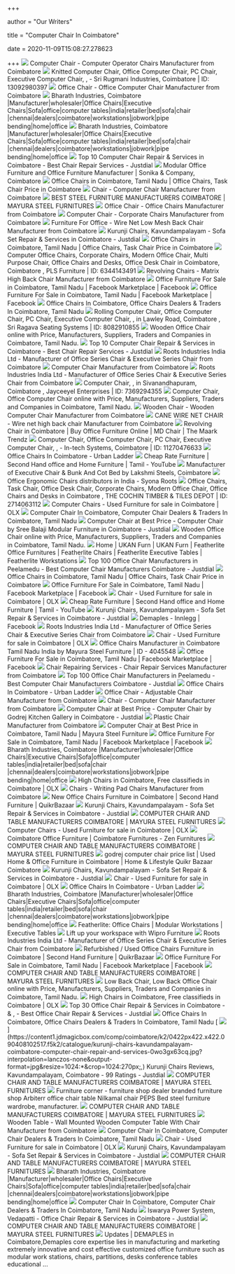 +++
        
author = "Our Writers"
        
title = "Computer Chair In Coimbatore"
        
date = 2020-11-09T15:08:27.278623
        
+++
[ ![](https://2.imimg.com/data2/UB/PR/MY-1006094/computer-operator-chairs-500x500.jpg)](https://2.imimg.com/data2/UB/PR/MY-1006094/computer-operator-chairs-500x500.jpg) Computer Chair - Computer Operator Chairs Manufacturer from Coimbatore
[ ![](https://4.imimg.com/data4/DD/MH/MY-4472804/knitted-computer-chair-500x500.jpg)](https://4.imimg.com/data4/DD/MH/MY-4472804/knitted-computer-chair-500x500.jpg) Knitted Computer Chair, Office Computer Chair, PC Chair, Executive Computer  Chair,   ,   - Sri Rugmani Industries,  Coimbatore | ID: 13092980397
[ ![](https://5.imimg.com/data5/JM/OG/MY-11927507/computer-chair-500x500.jpg)](https://5.imimg.com/data5/JM/OG/MY-11927507/computer-chair-500x500.jpg) Office Chair - Office Computer Chair Manufacturer from Coimbatore
[ ![](http://www.bharathindustries.com/wp-content/uploads/2011/05/slide4.jpg)](http://www.bharathindustries.com/wp-content/uploads/2011/05/slide4.jpg) Bharath Industries, Coimbatore |Manufacturer|wholesaler|Office Chairs|Executive  Chairs|Sofa|office|computer tables|india|retailer|bed|sofa|chair |chennai|dealers|coimbatore|workstations|jobwork|pipe bending|home|office
[ ![](http://www.bharathindustries.com/wp-content/uploads/2011/05/small4.jpg)](http://www.bharathindustries.com/wp-content/uploads/2011/05/small4.jpg) Bharath Industries, Coimbatore |Manufacturer|wholesaler|Office Chairs|Executive  Chairs|Sofa|office|computer tables|india|retailer|bed|sofa|chair |chennai|dealers|coimbatore|workstations|jobwork|pipe bending|home|office
[ ![](https://content.jdmagicbox.com/comp/coimbatore/d5/0422px422.x422.190430122743.e1d5/catalogue/csk-chair-service-care-no-1-seeranaickenpalayam-coimbatore-chair-repair-services-nzzz42oi1y.jpg?clr=)](https://content.jdmagicbox.com/comp/coimbatore/d5/0422px422.x422.190430122743.e1d5/catalogue/csk-chair-service-care-no-1-seeranaickenpalayam-coimbatore-chair-repair-services-nzzz42oi1y.jpg?clr=) Top 10 Computer Chair Repair & Services in Coimbatore - Best Chair Repair  Services - Justdial
[ ![](https://5.imimg.com/data5/JC/RU/MY-12056326/office-chair-250x250.jpg)](https://5.imimg.com/data5/JC/RU/MY-12056326/office-chair-250x250.jpg) Modular Office Furniture and Office Furniture Manufacturer | Sonika &  Company, Coimbatore
[ ![](https://3.imimg.com/data3/GK/RT/MY-2/office-chairs-500x500.jpg)](https://3.imimg.com/data3/GK/RT/MY-2/office-chairs-500x500.jpg) Office Chairs in Coimbatore, Tamil Nadu | Office Chairs, Task Chair Price  in Coimbatore
[ ![](https://5.imimg.com/data5/FM/CG/MY-3741277/computer-chair-500x500.png)](https://5.imimg.com/data5/FM/CG/MY-3741277/computer-chair-500x500.png) Chair - Computer Chair Manufacturer from Coimbatore
[ ![](http://mayurasteelfurniture.com/images/gallery/2.jpg)](http://mayurasteelfurniture.com/images/gallery/2.jpg) BEST STEEL FURNITURE MANUFACTURERS COIMBATORE | MAYURA STEEL FURNITURES
[ ![](https://3.imimg.com/data3/RG/DG/MY-12056326/img-20140620-wa0007-500x500.jpg)](https://3.imimg.com/data3/RG/DG/MY-12056326/img-20140620-wa0007-500x500.jpg) Office Chair - Office Chairs Manufacturer from Coimbatore
[ ![](https://5.imimg.com/data5/MK/QO/MY-2673544/corporate-chairs-500x500.jpg)](https://5.imimg.com/data5/MK/QO/MY-2673544/corporate-chairs-500x500.jpg) Computer Chair - Corporate Chairs Manufacturer from Coimbatore
[ ![](https://4.imimg.com/data4/DE/EJ/ANDROID-12056326/product-500x500.jpeg)](https://4.imimg.com/data4/DE/EJ/ANDROID-12056326/product-500x500.jpeg) Furniture For Office - Wire Net Low Mesh Back Chair Manufacturer from  Coimbatore
[ ![](https://content3.jdmagicbox.com/comp/coimbatore/k2/0422px422.x422.090408102517.f5k2/catalogue/kurunji-chairs-kavundampalayam-coimbatore-computer-chair-repair-and-services-0wo3gx63cq.jpg?clr=523314)](https://content3.jdmagicbox.com/comp/coimbatore/k2/0422px422.x422.090408102517.f5k2/catalogue/kurunji-chairs-kavundampalayam-coimbatore-computer-chair-repair-and-services-0wo3gx63cq.jpg?clr=523314) Kurunji Chairs, Kavundampalayam - Sofa Set Repair & Services in Coimbatore  - Justdial
[ ![](https://5.imimg.com/data5/AE/UQ/EL/SELLER-2732132/ls-28-250x250.jpg)](https://5.imimg.com/data5/AE/UQ/EL/SELLER-2732132/ls-28-250x250.jpg) Office Chairs in Coimbatore, Tamil Nadu | Office Chairs, Task Chair Price  in Coimbatore
[ ![](https://3.imimg.com/data3/CI/EU/MY-9331135/computer-chairs-500x500.png)](https://3.imimg.com/data3/CI/EU/MY-9331135/computer-chairs-500x500.png) Computer Office Chairs, Corporate Chairs, Modern Office Chair, Multi  Purpose Chair, Office Chairs and Desks, Office Desk Chair in Coimbatore,  Coimbatore , PLS Furniture | ID: 6344143491
[ ![](https://5.imimg.com/data5/VB/UY/MY-12056326/revolving-chairs-500x500.jpg)](https://5.imimg.com/data5/VB/UY/MY-12056326/revolving-chairs-500x500.jpg) Revolving Chairs - Matrix High Back Chair Manufacturer from Coimbatore
[ ![](https://lookaside.fbsbx.com/lookaside/crawler/media/?media_id=3719010394799017)](https://lookaside.fbsbx.com/lookaside/crawler/media/?media_id=3719010394799017) Office Furniture For Sale in Coimbatore, Tamil Nadu | Facebook Marketplace  | Facebook
[ ![](https://lookaside.fbsbx.com/lookaside/crawler/media/?media_id=928532237671414)](https://lookaside.fbsbx.com/lookaside/crawler/media/?media_id=928532237671414) Office Furniture For Sale in Coimbatore, Tamil Nadu | Facebook Marketplace  | Facebook
[ ![](https://cpimg.tistatic.com/05393240/b/6/extra-05393240.jpg)](https://cpimg.tistatic.com/05393240/b/6/extra-05393240.jpg) Office Chairs In Coimbatore, Office Chairs Dealers & Traders In Coimbatore,  Tamil Nadu
[ ![](https://3.imimg.com/data3/OP/CF/MY-5310753/srss-250x250.png)](https://3.imimg.com/data3/OP/CF/MY-5310753/srss-250x250.png) Rolling Computer Chair, Office Computer Chair, PC Chair, Executive Computer  Chair,   ,   in Lawley Road, Coimbatore , Sri  Ragava Seating Systems | ID: 8082910855
[ ![](https://5.imimg.com/data5/RH/LL/MY-13911109/vintage-wooden-office-chair-250x250.jpg)](https://5.imimg.com/data5/RH/LL/MY-13911109/vintage-wooden-office-chair-250x250.jpg) Wooden Office Chair online with Price, Manufacturers, Suppliers, Traders  and Companies in Coimbatore, Tamil Nadu.
[ ![](https://content.jdmagicbox.com/comp/coimbatore/h5/0422px422.x422.190211171448.k9h5/catalogue/csc-chair-service-care-telungapalayam-coimbatore-computer-chair-repair-and-services-1k6sgmqkpb.jpg?clr=)](https://content.jdmagicbox.com/comp/coimbatore/h5/0422px422.x422.190211171448.k9h5/catalogue/csc-chair-service-care-telungapalayam-coimbatore-computer-chair-repair-and-services-1k6sgmqkpb.jpg?clr=) Top 10 Computer Chair Repair & Services in Coimbatore - Best Chair Repair  Services - Justdial
[ ![](https://5.imimg.com/data5/YZ/DQ/DW/SELLER-83772973/office-venus-prime-plus-chair-250x250.jpg)](https://5.imimg.com/data5/YZ/DQ/DW/SELLER-83772973/office-venus-prime-plus-chair-250x250.jpg) Roots Industries India Ltd - Manufacturer of Office Series Chair &  Executive Series Chair from Coimbatore
[ ![](https://5.imimg.com/data5/QK/NR/UL/SELLER-3928556/computer-chair-500x500.jpg)](https://5.imimg.com/data5/QK/NR/UL/SELLER-3928556/computer-chair-500x500.jpg) Computer Chair Manufacturer from Coimbatore
[ ![](https://5.imimg.com/data5/AO/ED/FI/SELLER-83772973/office-venus-excel-chair-500x500.jpg)](https://5.imimg.com/data5/AO/ED/FI/SELLER-83772973/office-venus-excel-chair-500x500.jpg) Roots Industries India Ltd - Manufacturer of Office Series Chair &  Executive Series Chair from Coimbatore
[ ![](https://3.imimg.com/data3/SX/HP/MY-2673544/qw-5527h-500x500.jpg)](https://3.imimg.com/data3/SX/HP/MY-2673544/qw-5527h-500x500.jpg) Computer Chair,   ,   in Sivanandhapuram,  Coimbatore , Jayceeyel Enterprises | ID: 7369294355
[ ![](https://3.imimg.com/data3/TB/JI/GLADMIN-25743/computer-chair-500x500.jpg)](https://3.imimg.com/data3/TB/JI/GLADMIN-25743/computer-chair-500x500.jpg) Computer Chair, Office Computer Chair online with Price, Manufacturers,  Suppliers, Traders and Companies in Coimbatore, Tamil Nadu.
[ ![](https://5.imimg.com/data5/UK/WM/MY-8718965/wooden-computer-chair-500x500.jpg)](https://5.imimg.com/data5/UK/WM/MY-8718965/wooden-computer-chair-500x500.jpg) Wooden Chair - Wooden Computer Chair Manufacturer from Coimbatore
[ ![](https://5.imimg.com/data5/UO/QL/DP/ANDROID-12056326/product-jpeg-250x250.jpg)](https://5.imimg.com/data5/UO/QL/DP/ANDROID-12056326/product-jpeg-250x250.jpg) CANE WIRE NET CHAIR - Wire net high back chair Manufacturer from Coimbatore
[ ![](https://www.themaark.com/image/cache/catalog/classic-black-MD-chair/25-1000x1000.jpg)](https://www.themaark.com/image/cache/catalog/classic-black-MD-chair/25-1000x1000.jpg) Revolving Chair in Coimbatore | Buy Office Furniture Online | MD Chair |  The Maark Trendz
[ ![](https://4.imimg.com/data4/BW/FR/MY-25368719/03-500x500.png)](https://4.imimg.com/data4/BW/FR/MY-25368719/03-500x500.png) Computer Chair, Office Computer Chair, PC Chair, Executive Computer Chair,    ,   - In-tech Systems, Coimbatore | ID:  11270476633
[ ![](https://www.ulcdn.net/images/products/67787/product/Ray_Study_Chair_Black_00_replace_LP.jpg?1571327625)](https://www.ulcdn.net/images/products/67787/product/Ray_Study_Chair_Black_00_replace_LP.jpg?1571327625) Office Chairs In Coimbatore - Urban Ladder
[ ![](https://i.ytimg.com/vi/haFbOiuvUcc/mqdefault.jpg)](https://i.ytimg.com/vi/haFbOiuvUcc/mqdefault.jpg) Cheap Rate Furniture | Second Hand office and Home Furniture | Tamil -  YouTube
[ ![](https://5.imimg.com/data5/RL/VB/MY-2732132/revolving-executive-chair-500x500.jpg)](https://5.imimg.com/data5/RL/VB/MY-2732132/revolving-executive-chair-500x500.jpg) Manufacturer of Executive Chair & Bunk And Cot Bed by Lakshmi Steels,  Coimbatore
[ ![](https://www.syonaroots.com/images/products-desc/office/mars-lite/04.png)](https://www.syonaroots.com/images/products-desc/office/mars-lite/04.png) Office Ergonomic Chairs distributors in India - Syona Roots
[ ![](https://2.imimg.com/data2/OI/TD/MY-3499103/office-chair-250x250.jpg)](https://2.imimg.com/data2/OI/TD/MY-3499103/office-chair-250x250.jpg) Office Chairs, Task Chair, Office Desk Chair, Corporate Chairs, Modern Office  Chair, Office Chairs and Desks in Coimbatore , THE COCHIN TIMBER & TILES  DEPOT | ID: 2714063112
[ ![](https://apollo-singapore.akamaized.net/v1/files/fwyt3gmkubd8-IN/image;s=272x0)](https://apollo-singapore.akamaized.net/v1/files/fwyt3gmkubd8-IN/image;s=272x0) Computer Chairs - Used Furniture for sale in Coimbatore | OLX
[ ![](https://tiimg.tistatic.com/fp/1/995/computer-operator-chairs-844.jpg)](https://tiimg.tistatic.com/fp/1/995/computer-operator-chairs-844.jpg) Computer Chair In Coimbatore, Computer Chair Dealers & Traders In Coimbatore,  Tamil Nadu
[ ![](https://images.jdmagicbox.com/quickquotes/images_main/computer-chair-330906733-vc8oj.jpeg)](https://images.jdmagicbox.com/quickquotes/images_main/computer-chair-330906733-vc8oj.jpeg) Computer Chair at Best Price - Computer Chair by Sree Balaji Modular  Furniture in Coimbatore - Justdial
[ ![](https://5.imimg.com/data5/CG/CJ/MY-40949207/office-chair-250x250.jpg)](https://5.imimg.com/data5/CG/CJ/MY-40949207/office-chair-250x250.jpg) Wooden Office Chair online with Price, Manufacturers, Suppliers, Traders  and Companies in Coimbatore, Tamil Nadu.
[ ![](https://ukanfurn.com/wp-content/uploads/2016/01/chairs-img-1.jpg)](https://ukanfurn.com/wp-content/uploads/2016/01/chairs-img-1.jpg) Home | UKAN Furn | UKAN Furn | Featherlite Office Furnitures | Featherlite  Chairs | Featherlite Executive Tables | Featherlite Workstations
[ ![](https://content.jdmagicbox.com/comp/coimbatore/g7/0422px422.x422.130907154218.d2g7/catalogue/quality-furniture-somayampalayam-coimbatore-chair-manufacturers-sdbrz.jpg?clr=)](https://content.jdmagicbox.com/comp/coimbatore/g7/0422px422.x422.130907154218.d2g7/catalogue/quality-furniture-somayampalayam-coimbatore-chair-manufacturers-sdbrz.jpg?clr=) Top 100 Office Chair Manufacturers in Peelamedu - Best Computer Chair  Manufacturers Coimbatore - Justdial
[ ![](https://5.imimg.com/data5/UD/FS/GC/SELLER-605671/low-back-office-chair-250x250.jpg)](https://5.imimg.com/data5/UD/FS/GC/SELLER-605671/low-back-office-chair-250x250.jpg) Office Chairs in Coimbatore, Tamil Nadu | Office Chairs, Task Chair Price  in Coimbatore
[ ![](https://lookaside.fbsbx.com/lookaside/crawler/media/?media_id=3705055979547048)](https://lookaside.fbsbx.com/lookaside/crawler/media/?media_id=3705055979547048) Office Furniture For Sale in Coimbatore, Tamil Nadu | Facebook Marketplace  | Facebook
[ ![](https://apollo-singapore.akamaized.net/v1/files/aa6awfkl8etp3-IN/image;s=272x0)](https://apollo-singapore.akamaized.net/v1/files/aa6awfkl8etp3-IN/image;s=272x0) Chair - Used Furniture for sale in Coimbatore | OLX
[ ![](https://i.ytimg.com/vi/haFbOiuvUcc/hqdefault.jpg)](https://i.ytimg.com/vi/haFbOiuvUcc/hqdefault.jpg) Cheap Rate Furniture | Second Hand office and Home Furniture | Tamil -  YouTube
[ ![](https://content3.jdmagicbox.com/comp/coimbatore/k2/0422px422.x422.090408102517.f5k2/catalogue/kurunji-chairs-kavundampalayam-coimbatore-computer-chair-repair-and-services-jb1h489r41-250.jpg)](https://content3.jdmagicbox.com/comp/coimbatore/k2/0422px422.x422.090408102517.f5k2/catalogue/kurunji-chairs-kavundampalayam-coimbatore-computer-chair-repair-and-services-jb1h489r41-250.jpg) Kurunji Chairs, Kavundampalayam - Sofa Set Repair & Services in Coimbatore  - Justdial
[ ![](https://lookaside.fbsbx.com/lookaside/crawler/media/?media_id=984585291971366)](https://lookaside.fbsbx.com/lookaside/crawler/media/?media_id=984585291971366) Demaples - Innlegg | Facebook
[ ![](https://5.imimg.com/data5/FV/FH/WG/SELLER-83772973/executive-duorest-alpha-chair-250x250.jpg)](https://5.imimg.com/data5/FV/FH/WG/SELLER-83772973/executive-duorest-alpha-chair-250x250.jpg) Roots Industries India Ltd - Manufacturer of Office Series Chair &  Executive Series Chair from Coimbatore
[ ![](https://apollo-singapore.akamaized.net/v1/files/p1jq4pi60mxa1-IN/image;s=272x0)](https://apollo-singapore.akamaized.net/v1/files/p1jq4pi60mxa1-IN/image;s=272x0) Chair - Used Furniture for sale in Coimbatore | OLX
[ ![](https://img1.exportersindia.com/product_images/bc-full/2018/7/5747510/office-chairs-1530512807-4045548.jpeg)](https://img1.exportersindia.com/product_images/bc-full/2018/7/5747510/office-chairs-1530512807-4045548.jpeg) Office Chairs Manufacturer in Coimbatore Tamil Nadu India by Mayura Steel  Furniture | ID - 4045548
[ ![](https://lookaside.fbsbx.com/lookaside/crawler/media/?media_id=818032542360216)](https://lookaside.fbsbx.com/lookaside/crawler/media/?media_id=818032542360216) Office Furniture For Sale in Coimbatore, Tamil Nadu | Facebook Marketplace  | Facebook
[ ![](https://5.imimg.com/data5/WW/OW/MY-12056326/chair-repair-services-250x250.jpg)](https://5.imimg.com/data5/WW/OW/MY-12056326/chair-repair-services-250x250.jpg) Chair Repairing Services - Chair Repair Services Manufacturer from  Coimbatore
[ ![](https://content.jdmagicbox.com/comp/coimbatore/j5/0422px422.x422.150122170020.l7j5/catalogue/sonika-and-company-marakkadai-coimbatore-modular-office-furniture-manufacturers-ioxw48.jpg?clr=)](https://content.jdmagicbox.com/comp/coimbatore/j5/0422px422.x422.150122170020.l7j5/catalogue/sonika-and-company-marakkadai-coimbatore-modular-office-furniture-manufacturers-ioxw48.jpg?clr=) Top 100 Office Chair Manufacturers in Peelamedu - Best Computer Chair  Manufacturers Coimbatore - Justdial
[ ![](https://www.ulcdn.net/images/products/299049/product/Galen_Study_Chair_LP.jpg?1596880971)](https://www.ulcdn.net/images/products/299049/product/Galen_Study_Chair_LP.jpg?1596880971) Office Chairs In Coimbatore - Urban Ladder
[ ![](https://3.imimg.com/data3/GW/TE/MY-3928556/adjustable-chair-500x500.jpg)](https://3.imimg.com/data3/GW/TE/MY-3928556/adjustable-chair-500x500.jpg) Office Chair - Adjustable Chair Manufacturer from Coimbatore
[ ![](https://5.imimg.com/data5/VM/SM/MY-3741277/executive-chairs-500x500.jpg)](https://5.imimg.com/data5/VM/SM/MY-3741277/executive-chairs-500x500.jpg) Chair - Computer Chair Manufacturer from Coimbatore
[ ![](https://images.jdmagicbox.com/quickquotes/images_main/Computer-Chair-312516598-qxafl.jpg)](https://images.jdmagicbox.com/quickquotes/images_main/Computer-Chair-312516598-qxafl.jpg) Computer Chair at Best Price - Computer Chair by Godrej Kitchen Gallery in  Coimbatore - Justdial
[ ![](https://3.imimg.com/data3/LS/HQ/MY-3928556/plastic-chair-250x250.jpg)](https://3.imimg.com/data3/LS/HQ/MY-3928556/plastic-chair-250x250.jpg) Plastic Chair Manufacturer from Coimbatore
[ ![](https://tiimg.tistatic.com/fp/1/004/111/computer-chair-223.jpg)](https://tiimg.tistatic.com/fp/1/004/111/computer-chair-223.jpg) Computer Chair at Best Price in Coimbatore, Tamil Nadu | Mayura Steel  Furniture
[ ![](https://lookaside.fbsbx.com/lookaside/crawler/media/?media_id=818048095691994)](https://lookaside.fbsbx.com/lookaside/crawler/media/?media_id=818048095691994) Office Furniture For Sale in Coimbatore, Tamil Nadu | Facebook Marketplace  | Facebook
[ ![](http://www.bharathindustries.com/wp-content/uploads/2011/05/slide5.jpg)](http://www.bharathindustries.com/wp-content/uploads/2011/05/slide5.jpg) Bharath Industries, Coimbatore |Manufacturer|wholesaler|Office Chairs|Executive  Chairs|Sofa|office|computer tables|india|retailer|bed|sofa|chair |chennai|dealers|coimbatore|workstations|jobwork|pipe bending|home|office
[ ![](https://apollo-singapore.akamaized.net/v1/files/cda1bubajw8w1-IN/image;s=272x0)](https://apollo-singapore.akamaized.net/v1/files/cda1bubajw8w1-IN/image;s=272x0) High Chairs in Coimbatore, Free classifieds in Coimbatore | OLX
[ ![](https://5.imimg.com/data5/CW/KH/MY-12056326/writing-pad-chairs-500x500.jpg)](https://5.imimg.com/data5/CW/KH/MY-12056326/writing-pad-chairs-500x500.jpg) Chairs - Writing Pad Chairs Manufacturer from Coimbatore
[ ![](https://teja8.kuikr.com/i4/20201006/Office-Chair-or-Computer-Chair---New-one-VB201705171774173-ak_LWBP770173137-1601992861.jpeg)](https://teja8.kuikr.com/i4/20201006/Office-Chair-or-Computer-Chair---New-one-VB201705171774173-ak_LWBP770173137-1601992861.jpeg) New Office Chairs Furniture in Coimbatore | Second Hand Furniture |  QuikrBazaar
[ ![](https://content3.jdmagicbox.com/comp/coimbatore/k2/0422px422.x422.090408102517.f5k2/catalogue/kurunji-chairs-kavundampalayam-coimbatore-computer-chair-repair-and-services-m9a4g6k2dq-250.jpg)](https://content3.jdmagicbox.com/comp/coimbatore/k2/0422px422.x422.090408102517.f5k2/catalogue/kurunji-chairs-kavundampalayam-coimbatore-computer-chair-repair-and-services-m9a4g6k2dq-250.jpg) Kurunji Chairs, Kavundampalayam - Sofa Set Repair & Services in Coimbatore  - Justdial
[ ![](http://mayurasteelfurniture.com/images/computerchairs/1.jpg)](http://mayurasteelfurniture.com/images/computerchairs/1.jpg) COMPUTER CHAIR AND TABLE MANUFACTURERS COIMBATORE | MAYURA STEEL FURNITURES
[ ![](https://apollo-singapore.akamaized.net/v1/files/hphy8sed71p81-IN/image;s=272x0)](https://apollo-singapore.akamaized.net/v1/files/hphy8sed71p81-IN/image;s=272x0) Computer Chairs - Used Furniture for sale in Coimbatore | OLX
[ ![](http://zenfurniture.in/data/uploads/furniture-6.jpg)](http://zenfurniture.in/data/uploads/furniture-6.jpg) Coimbatore Office Furniture | Coimbatore Furnitures - Zen Furnitures
[ ![](http://mayurasteelfurniture.com/images/computerchairs/26.jpg)](http://mayurasteelfurniture.com/images/computerchairs/26.jpg) COMPUTER CHAIR AND TABLE MANUFACTURERS COIMBATORE | MAYURA STEEL FURNITURES
[ ![](https://teja8.kuikr.com/i5/20200701/Zero-Gravity-Foldable-Reclyning-Lounge-Portable-Chair-VB201705171774173-ak_LWBP931827424-1593623203.jpeg)](https://teja8.kuikr.com/i5/20200701/Zero-Gravity-Foldable-Reclyning-Lounge-Portable-Chair-VB201705171774173-ak_LWBP931827424-1593623203.jpeg) godrej computer chair price list | Used Home & Office Furniture in  Coimbatore | Home & Lifestyle Quikr Bazaar Coimbatore
[ ![](https://content3.jdmagicbox.com/comp/coimbatore/k2/0422px422.x422.090408102517.f5k2/catalogue/kurunji-chairs-kavundampalayam-coimbatore-computer-chair-repair-and-services-m9a4g6k2dq.jpg)](https://content3.jdmagicbox.com/comp/coimbatore/k2/0422px422.x422.090408102517.f5k2/catalogue/kurunji-chairs-kavundampalayam-coimbatore-computer-chair-repair-and-services-m9a4g6k2dq.jpg) Kurunji Chairs, Kavundampalayam - Sofa Set Repair & Services in Coimbatore  - Justdial
[ ![](https://apollo-singapore.akamaized.net/v1/files/yev0fu4fx98j2-IN/image;s=272x0)](https://apollo-singapore.akamaized.net/v1/files/yev0fu4fx98j2-IN/image;s=272x0) Chair - Used Furniture for sale in Coimbatore | OLX
[ ![](https://www.ulcdn.net/images/products/240709/product/MikaRed_replace_LP.jpg?1571327520)](https://www.ulcdn.net/images/products/240709/product/MikaRed_replace_LP.jpg?1571327520) Office Chairs In Coimbatore - Urban Ladder
[ ![](http://www.bharathindustries.com/wp-content/uploads/2011/05/slide3.jpg)](http://www.bharathindustries.com/wp-content/uploads/2011/05/slide3.jpg) Bharath Industries, Coimbatore |Manufacturer|wholesaler|Office Chairs|Executive  Chairs|Sofa|office|computer tables|india|retailer|bed|sofa|chair |chennai|dealers|coimbatore|workstations|jobwork|pipe bending|home|office
[ ![](https://www.featherlitefurniture.com/sliders/page1icon1.png)](https://www.featherlitefurniture.com/sliders/page1icon1.png) Featherlite: Office Chairs | Modular Workstations | Executive Tables
[ ![](https://www.wiprofurniture.in/sites/default/files/2020-06/WFH_FeaturedProduct3.png)](https://www.wiprofurniture.in/sites/default/files/2020-06/WFH_FeaturedProduct3.png) Lift up your workspace with Wipro Furniture
[ ![](https://5.imimg.com/data5/CF/PZ/LF/SELLER-83772973/study-venus-wp1-chair-500x500.jpg)](https://5.imimg.com/data5/CF/PZ/LF/SELLER-83772973/study-venus-wp1-chair-500x500.jpg) Roots Industries India Ltd - Manufacturer of Office Series Chair &  Executive Series Chair from Coimbatore
[ ![](https://teja8.kuikr.com/i6/20201012/Executive-wooden-office-chair-VB201705171774173-ak_LWBP891593522-1602526438.jpeg)](https://teja8.kuikr.com/i6/20201012/Executive-wooden-office-chair-VB201705171774173-ak_LWBP891593522-1602526438.jpeg) Refurbished / Used Office Chairs Furniture in Coimbatore | Second Hand  Furniture | QuikrBazaar
[ ![](https://lookaside.fbsbx.com/lookaside/crawler/media/?media_id=3696309177088395)](https://lookaside.fbsbx.com/lookaside/crawler/media/?media_id=3696309177088395) Office Furniture For Sale in Coimbatore, Tamil Nadu | Facebook Marketplace  | Facebook
[ ![](http://mayurasteelfurniture.com/images/computerchairs/28.jpg)](http://mayurasteelfurniture.com/images/computerchairs/28.jpg) COMPUTER CHAIR AND TABLE MANUFACTURERS COIMBATORE | MAYURA STEEL FURNITURES
[ ![](https://5.imimg.com/data5/LA/HF/CV/ANDROID-12056326/product-jpeg-250x250.jpg)](https://5.imimg.com/data5/LA/HF/CV/ANDROID-12056326/product-jpeg-250x250.jpg) Low Back Chair, Low Back Office Chair online with Price, Manufacturers,  Suppliers, Traders and Companies in Coimbatore, Tamil Nadu.
[ ![](https://apollo-singapore.akamaized.net/v1/files/n3xa8n4ukdp81-IN/image;s=272x0)](https://apollo-singapore.akamaized.net/v1/files/n3xa8n4ukdp81-IN/image;s=272x0) High Chairs in Coimbatore, Free classifieds in Coimbatore | OLX
[ ![](https://content.jdmagicbox.com/comp/coimbatore/x2/0422px422.x422.200725142847.q6x2/catalogue/sastika-chairs-and-services-coimbatore-sgqkjzbidg.jpg)](https://content.jdmagicbox.com/comp/coimbatore/x2/0422px422.x422.200725142847.q6x2/catalogue/sastika-chairs-and-services-coimbatore-sgqkjzbidg.jpg) Top 30 Office Chair Repair & Services in Coimbatore -    &  ,  - Best Office Chair Repair & Services - Justdial
[ ![](https://cpimg.tistatic.com/06418364/b/4/High-Back-Head-Rest-Model-Chair.jpg)](https://cpimg.tistatic.com/06418364/b/4/High-Back-Head-Rest-Model-Chair.jpg) Office Chairs In Coimbatore, Office Chairs Dealers & Traders In Coimbatore,  Tamil Nadu
[ ![](https://content1.jdmagicbox.com/comp/coimbatore/k2/0422px422.x422.090408102517.f5k2/catalogue/kurunji-chairs-kavundampalayam-coimbatore-computer-chair-repair-and-services-0wo3gx63cq.jpg?interpolation=lanczos-none&output-format=jpg&resize=1024:*&crop=1024:270px;*,*)](https://content1.jdmagicbox.com/comp/coimbatore/k2/0422px422.x422.090408102517.f5k2/catalogue/kurunji-chairs-kavundampalayam-coimbatore-computer-chair-repair-and-services-0wo3gx63cq.jpg?interpolation=lanczos-none&output-format=jpg&resize=1024:*&crop=1024:270px;*,*) Kurunji Chairs Reviews, Kavundampalayam, Coimbatore - 99 Ratings - Justdial
[ ![](http://mayurasteelfurniture.com/images/computerchairs/13.jpg)](http://mayurasteelfurniture.com/images/computerchairs/13.jpg) COMPUTER CHAIR AND TABLE MANUFACTURERS COIMBATORE | MAYURA STEEL FURNITURES
[ ![](https://lh3.googleusercontent.com/yFtvJAZpFXf3maddJY-mK31bTCTOchS7y-CWN7ORpMBWxEY9XViwA7xiVorogQFgI6adZu343J-lNZzY=w1080-h608-p-no-v0)](https://lh3.googleusercontent.com/yFtvJAZpFXf3maddJY-mK31bTCTOchS7y-CWN7ORpMBWxEY9XViwA7xiVorogQFgI6adZu343J-lNZzY=w1080-h608-p-no-v0) Furniture corner - furniture shop dealer branded furniture shop Arbiterr office  chair table Nilkamal chair PEPS Bed steel furniture wardrobe, manufacturer.
[ ![](http://mayurasteelfurniture.com/images/computerchairs/54.jpg)](http://mayurasteelfurniture.com/images/computerchairs/54.jpg) COMPUTER CHAIR AND TABLE MANUFACTURERS COIMBATORE | MAYURA STEEL FURNITURES
[ ![](https://5.imimg.com/data5/NY/BI/WZ/SELLER-34074408/wall-mounted-wooden-computer-table-with-chair-500x500.jpg)](https://5.imimg.com/data5/NY/BI/WZ/SELLER-34074408/wall-mounted-wooden-computer-table-with-chair-500x500.jpg) Wooden Table - Wall Mounted Wooden Computer Table With Chair Manufacturer  from Coimbatore
[ ![](https://tiimg.tistatic.com/fp/1/001/563/computer-executive-chairs-018.jpg?tr=n-w200)](https://tiimg.tistatic.com/fp/1/001/563/computer-executive-chairs-018.jpg?tr=n-w200) Computer Chair In Coimbatore, Computer Chair Dealers & Traders In Coimbatore,  Tamil Nadu
[ ![](https://apollo-singapore.akamaized.net/v1/files/fgv64k62917u1-IN/image;s=272x0)](https://apollo-singapore.akamaized.net/v1/files/fgv64k62917u1-IN/image;s=272x0) Chair - Used Furniture for sale in Coimbatore | OLX
[ ![](https://content3.jdmagicbox.com/comp/coimbatore/k2/0422px422.x422.090408102517.f5k2/catalogue/kurunji-chairs-kavundampalayam-coimbatore-computer-chair-repair-and-services-vc45kaucuq-250.jpg)](https://content3.jdmagicbox.com/comp/coimbatore/k2/0422px422.x422.090408102517.f5k2/catalogue/kurunji-chairs-kavundampalayam-coimbatore-computer-chair-repair-and-services-vc45kaucuq-250.jpg) Kurunji Chairs, Kavundampalayam - Sofa Set Repair & Services in Coimbatore  - Justdial
[ ![](http://mayurasteelfurniture.com/images/computerchairs/27.jpg)](http://mayurasteelfurniture.com/images/computerchairs/27.jpg) COMPUTER CHAIR AND TABLE MANUFACTURERS COIMBATORE | MAYURA STEEL FURNITURES
[ ![](http://www.bharathindustries.com/wp-content/uploads/2011/05/small1.jpg)](http://www.bharathindustries.com/wp-content/uploads/2011/05/small1.jpg) Bharath Industries, Coimbatore |Manufacturer|wholesaler|Office Chairs|Executive  Chairs|Sofa|office|computer tables|india|retailer|bed|sofa|chair |chennai|dealers|coimbatore|workstations|jobwork|pipe bending|home|office
[ ![](https://cpimg.tistatic.com/05297377/b/4/extra-05297377.jpg)](https://cpimg.tistatic.com/05297377/b/4/extra-05297377.jpg) Computer Chair In Coimbatore, Computer Chair Dealers & Traders In Coimbatore,  Tamil Nadu
[ ![](https://content.jdmagicbox.com/comp/def_content/office-furniture-dealers/shutterstock-121977301-office-furniture-dealers-17-81zvq.jpg?clr=66001a)](https://content.jdmagicbox.com/comp/def_content/office-furniture-dealers/shutterstock-121977301-office-furniture-dealers-17-81zvq.jpg?clr=66001a) Iswarya Power System, Vedapatti - Office Chair Repair & Services in  Coimbatore - Justdial
[ ![](http://mayurasteelfurniture.com/images/computerchairs/31.jpg)](http://mayurasteelfurniture.com/images/computerchairs/31.jpg) COMPUTER CHAIR AND TABLE MANUFACTURERS COIMBATORE | MAYURA STEEL FURNITURES
[ ![](https://bizimages.withfloats.com/tile/5f92b4b31595e60001379859.jpg)](https://bizimages.withfloats.com/tile/5f92b4b31595e60001379859.jpg) Updates | DEMAPLES in Coimbatore,Demaples core expertise lies in  manufacturing and marketing extremely innovative and cost effective  customized office furniture such as modular work stations, chairs,  partitions, desks conference tables educational ...
